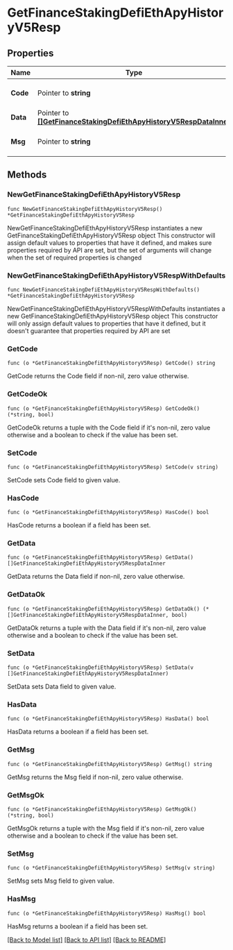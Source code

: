 # GetFinanceStakingDefiEthApyHistoryV5Resp

## Properties

Name | Type | Description | Notes
------------ | ------------- | ------------- | -------------
**Code** | Pointer to **string** |  | [optional] [default to ""]
**Data** | Pointer to [**[]GetFinanceStakingDefiEthApyHistoryV5RespDataInner**](GetFinanceStakingDefiEthApyHistoryV5RespDataInner.md) |  | [optional] 
**Msg** | Pointer to **string** |  | [optional] [default to ""]

## Methods

### NewGetFinanceStakingDefiEthApyHistoryV5Resp

`func NewGetFinanceStakingDefiEthApyHistoryV5Resp() *GetFinanceStakingDefiEthApyHistoryV5Resp`

NewGetFinanceStakingDefiEthApyHistoryV5Resp instantiates a new GetFinanceStakingDefiEthApyHistoryV5Resp object
This constructor will assign default values to properties that have it defined,
and makes sure properties required by API are set, but the set of arguments
will change when the set of required properties is changed

### NewGetFinanceStakingDefiEthApyHistoryV5RespWithDefaults

`func NewGetFinanceStakingDefiEthApyHistoryV5RespWithDefaults() *GetFinanceStakingDefiEthApyHistoryV5Resp`

NewGetFinanceStakingDefiEthApyHistoryV5RespWithDefaults instantiates a new GetFinanceStakingDefiEthApyHistoryV5Resp object
This constructor will only assign default values to properties that have it defined,
but it doesn't guarantee that properties required by API are set

### GetCode

`func (o *GetFinanceStakingDefiEthApyHistoryV5Resp) GetCode() string`

GetCode returns the Code field if non-nil, zero value otherwise.

### GetCodeOk

`func (o *GetFinanceStakingDefiEthApyHistoryV5Resp) GetCodeOk() (*string, bool)`

GetCodeOk returns a tuple with the Code field if it's non-nil, zero value otherwise
and a boolean to check if the value has been set.

### SetCode

`func (o *GetFinanceStakingDefiEthApyHistoryV5Resp) SetCode(v string)`

SetCode sets Code field to given value.

### HasCode

`func (o *GetFinanceStakingDefiEthApyHistoryV5Resp) HasCode() bool`

HasCode returns a boolean if a field has been set.

### GetData

`func (o *GetFinanceStakingDefiEthApyHistoryV5Resp) GetData() []GetFinanceStakingDefiEthApyHistoryV5RespDataInner`

GetData returns the Data field if non-nil, zero value otherwise.

### GetDataOk

`func (o *GetFinanceStakingDefiEthApyHistoryV5Resp) GetDataOk() (*[]GetFinanceStakingDefiEthApyHistoryV5RespDataInner, bool)`

GetDataOk returns a tuple with the Data field if it's non-nil, zero value otherwise
and a boolean to check if the value has been set.

### SetData

`func (o *GetFinanceStakingDefiEthApyHistoryV5Resp) SetData(v []GetFinanceStakingDefiEthApyHistoryV5RespDataInner)`

SetData sets Data field to given value.

### HasData

`func (o *GetFinanceStakingDefiEthApyHistoryV5Resp) HasData() bool`

HasData returns a boolean if a field has been set.

### GetMsg

`func (o *GetFinanceStakingDefiEthApyHistoryV5Resp) GetMsg() string`

GetMsg returns the Msg field if non-nil, zero value otherwise.

### GetMsgOk

`func (o *GetFinanceStakingDefiEthApyHistoryV5Resp) GetMsgOk() (*string, bool)`

GetMsgOk returns a tuple with the Msg field if it's non-nil, zero value otherwise
and a boolean to check if the value has been set.

### SetMsg

`func (o *GetFinanceStakingDefiEthApyHistoryV5Resp) SetMsg(v string)`

SetMsg sets Msg field to given value.

### HasMsg

`func (o *GetFinanceStakingDefiEthApyHistoryV5Resp) HasMsg() bool`

HasMsg returns a boolean if a field has been set.


[[Back to Model list]](../README.md#documentation-for-models) [[Back to API list]](../README.md#documentation-for-api-endpoints) [[Back to README]](../README.md)


